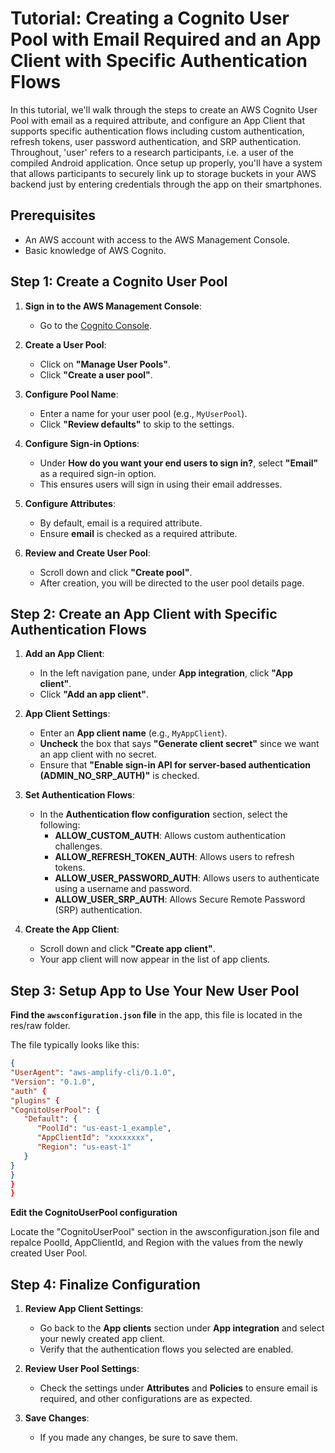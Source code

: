 # Tutorial: Creating a Cognito User Pool with Email Required and an App Client with Specific Authentication Flows

In this tutorial, we'll walk through the steps to create an AWS Cognito User Pool with email as a required attribute, and configure an App Client that supports specific authentication flows including custom authentication, refresh tokens, user password authentication, and SRP authentication. Throughout, 'user' refers to a research participants, i.e. a user of the compiled Android application. Once setup up properly, you'll have a system that allows participants to securely link up to storage buckets in your AWS backend just by entering credentials through the app on their smartphones.

## Prerequisites
- An AWS account with access to the AWS Management Console.
- Basic knowledge of AWS Cognito.

## Step 1: Create a Cognito User Pool

1. **Sign in to the AWS Management Console**:
   - Go to the [Cognito Console](https://console.aws.amazon.com/cognito/).

2. **Create a User Pool**:
   - Click on **"Manage User Pools"**.
   - Click **"Create a user pool"**.

3. **Configure Pool Name**:
   - Enter a name for your user pool (e.g., `MyUserPool`).
   - Click **"Review defaults"** to skip to the settings.

4. **Configure Sign-in Options**:
   - Under **How do you want your end users to sign in?**, select **"Email"** as a required sign-in option.
   - This ensures users will sign in using their email addresses.

5. **Configure Attributes**:
   - By default, email is a required attribute.
   - Ensure **email** is checked as a required attribute.

6. **Review and Create User Pool**:
   - Scroll down and click **"Create pool"**.
   - After creation, you will be directed to the user pool details page.

## Step 2: Create an App Client with Specific Authentication Flows

1. **Add an App Client**:
   - In the left navigation pane, under **App integration**, click **"App client"**.
   - Click **"Add an app client"**.

2. **App Client Settings**:
   - Enter an **App client name** (e.g., `MyAppClient`).
   - **Uncheck** the box that says **"Generate client secret"** since we want an app client with no secret.
   - Ensure that **"Enable sign-in API for server-based authentication (ADMIN_NO_SRP_AUTH)"** is checked.

3. **Set Authentication Flows**:
   - In the **Authentication flow configuration** section, select the following:
      - **ALLOW_CUSTOM_AUTH**: Allows custom authentication challenges.
      - **ALLOW_REFRESH_TOKEN_AUTH**: Allows users to refresh tokens.
      - **ALLOW_USER_PASSWORD_AUTH**: Allows users to authenticate using a username and password.
      - **ALLOW_USER_SRP_AUTH**: Allows Secure Remote Password (SRP) authentication.

4. **Create the App Client**:
   - Scroll down and click **"Create app client"**.
   - Your app client will now appear in the list of app clients.

## Step 3: Setup App to Use Your New User Pool
**Find the `awsconfiguration.json` file** in the app, this file is located in the res/raw folder.

The file typically looks like this:

   ```json
   {
   "UserAgent": "aws-amplify-cli/0.1.0",
   "Version": "0.1.0",
   "auth" {
   "plugins" {
   "CognitoUserPool": {
      "Default": {
         "PoolId": "us-east-1_example",
         "AppClientId": "xxxxxxxx",
         "Region": "us-east-1"
      }
   }
}
}
}
   ```


**Edit the CognitoUserPool configuration**

Locate the "CognitoUserPool" section in the awsconfiguration.json file and repalce PoolId, AppClientId, and Region with the values from the newly created User Pool.

## Step 4: Finalize Configuration

1. **Review App Client Settings**:
   - Go back to the **App clients** section under **App integration** and select your newly created app client.
   - Verify that the authentication flows you selected are enabled.

2. **Review User Pool Settings**:
   - Check the settings under **Attributes** and **Policies** to ensure email is required, and other configurations are as expected.

3. **Save Changes**:
   - If you made any changes, be sure to save them.